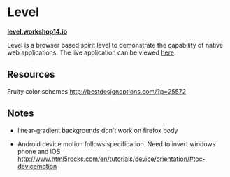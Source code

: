 Level
=====
**[level.workshop14.io](http://level.workshop14.io)**

Level is a browser based spirit level to demonstrate the capability of native web applications. The live application can be viewed [here](http://level.workshop14.io).

## Resources

Fruity color schemes
http://bestdesignoptions.com/?p=25572

## Notes
- linear-gradient backgrounds don't work on firefox body

- Android device motion follows specification. Need to invert windows phone and iOS
  http://www.html5rocks.com/en/tutorials/device/orientation/#toc-devicemotion
